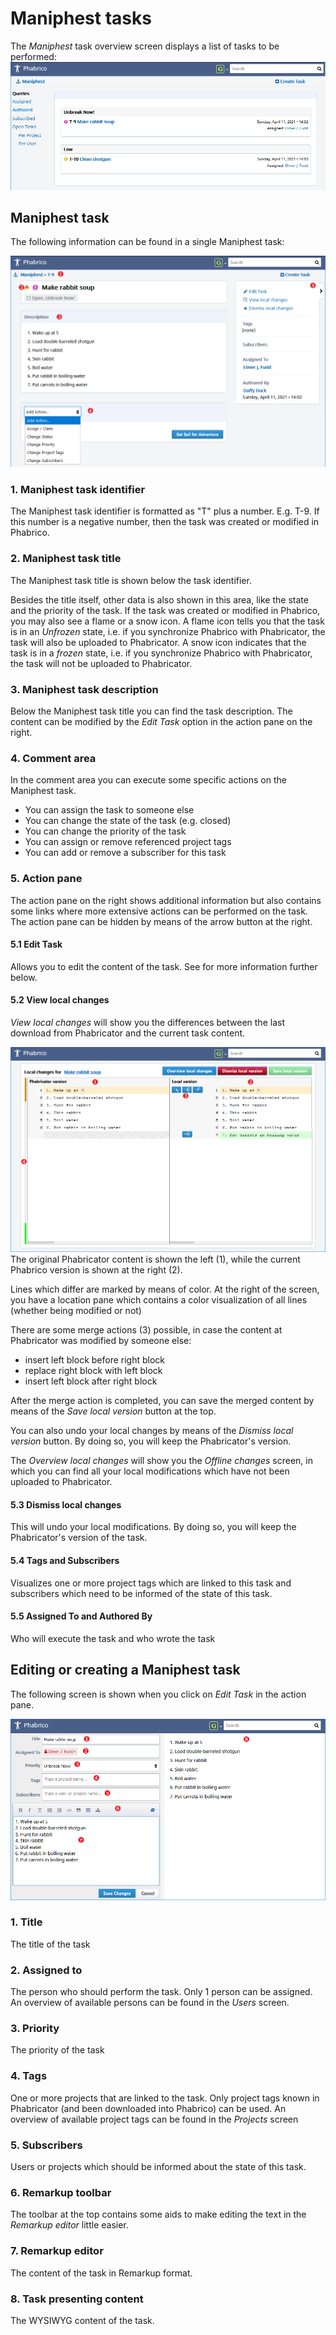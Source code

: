 # Maniphest tasks

 The *Maniphest* task overview screen displays a list of tasks to be performed:
![image-20210411140728743](maniphest-01.png) <br />



## Maniphest task

The following information can be found in a single Maniphest task:

![image-20210411142350677](maniphest-02.png) <br /> 

### 1. Maniphest task identifier

The Maniphest task identifier is formatted as "T" plus a number. E.g. T-9.
If this number is a negative number, then the task was created or modified in Phabrico.

### 2. Maniphest task title

The Maniphest task title is shown below the task identifier.

Besides the title itself, other data is also shown in this area, like the state and the priority of the task.
If the task was created or modified in Phabrico, you may also see a flame or a snow icon.
A flame icon tells you that the task is in an *Unfrozen* state, i.e. if you synchronize Phabrico with Phabricator, the task will also be uploaded to Phabricator.
A snow icon indicates that the task is in a *frozen* state, i.e. if you synchronize Phabrico with Phabricator, the task will not be uploaded to Phabricator.

### 3. Maniphest task description

Below the Maniphest task title you can find the task description.
The content can be modified by the *Edit Task* option in the action pane on the right.

### 4. Comment area

In the comment area you can execute some specific actions on the  Maniphest task.

- You can assign the task to someone else
- You can change the state of the task (e.g. closed)
- You can change the priority of the task
- You can assign or remove referenced project tags
- You can add or remove a subscriber for this task

### 5. Action pane

The action pane on the right shows additional information but also contains some links where more extensive actions can be performed on the task.
The action pane can be hidden by means of the arrow button at the right.

#### 5.1 Edit Task

Allows you to edit the content of the task.
See for more information further below.

#### 5.2 View local changes

*View local changes* will show you the differences between the last download from Phabricator and the current task content.

![image-20210411145642799](maniphest-03.png) <br /> The original Phabricator content is shown the left (1), while the current Phabrico version is shown at the right (2).

Lines which differ are marked by means of color.
At the right of the screen, you have a location pane which contains a color visualization of all lines (whether being modified or not)

 There are some merge actions (3) possible, in case the content at Phabricator was modified by someone else:

* insert left block before right block
* replace right block with left block
* insert left block after right block

After the merge action is completed, you can save the merged content by means of the *Save local version* button at the top.

You can also undo your local changes by means of the *Dismiss local version* button.
By doing so, you will keep the Phabricator's version.

The *Overview local changes* will show you the *Offline changes* screen, in which you can find all your local modifications which have not been uploaded to Phabricator.

#### 5.3 Dismiss local changes

This will undo your local modifications.
By doing so, you will keep the Phabricator's version of the task.

#### 5.4 Tags and Subscribers

Visualizes one or more project tags which are linked to this task and subscribers which need to be informed of the state of this task.

#### 5.5 Assigned To  and  Authored By

Who will execute the task  and  who wrote the task  



## Editing or creating a Maniphest task

The following screen is shown when you click on *Edit Task* in the action pane.

![image-20210411150954212](maniphest-04.png) <br /> 

### 1. Title

The title of the task

### 2. Assigned to

The person who should perform the task.
Only 1 person can be assigned.
An overview of available persons can be found in the *Users* screen.

### 3. Priority

The priority of the task

### 4. Tags

One or more projects that are linked to the task.
Only project tags known in Phabricator (and been downloaded into Phabrico) can be used.
An overview of available project tags can be found in the *Projects* screen

### 5. Subscribers

Users or projects which should be informed about the state of this task.

### 6. Remarkup toolbar

The toolbar at the top contains some aids to make editing the text in the *Remarkup editor* little easier.

### 7. Remarkup editor

The content of the task in Remarkup format.

### 8. Task presenting content

The WYSIWYG content of the task.

